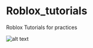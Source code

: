 # Roblox_tutorials
Roblox Tutorials for practices

![alt text](https://user-images.githubusercontent.com/42172637/43770140-7b372e4c-9a76-11e8-8670-bbec6d802076.png)
